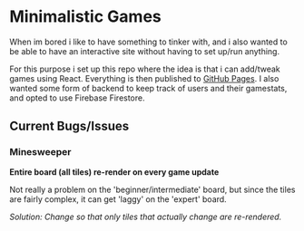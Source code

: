 # Minimalistic Games

When im bored i like to have something to tinker with, and i also wanted to be able to have an interactive site without having to set up/run anything.

For this purpose i set up this repo where the idea is that i can add/tweak games using React. Everything is then published to [GitHub Pages](https://sutne.github.io/games). I also wanted some form of backend to keep track of users and their gamestats, and opted to use Firebase Firestore.



## Current Bugs/Issues

### Minesweeper

**Entire board (all tiles) re-render on every game update**

Not really a problem on the 'beginner/intermediate' board, but since the tiles are fairly complex, it can get 'laggy' on the 'expert' board.

*Solution: Change so that only tiles that actually change are re-rendered.*
  